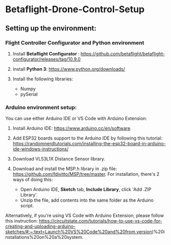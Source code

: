 # Betaflight-Drone-Control-Setup
## Setting up the environment:

### Flight Controller Configurator and Python environment

1. Install **Betaflight Configurator** : https://github.com/betaflight/betaflight-configurator/releases/tag/10.9.0

2. Install **Python 3**: https://www.python.org/downloads/

3. Install the following libraries: 
    * Numpy 
    * pySerial

### Arduino environment setup:

You can use either Arduino IDE or VS Code with Arduino Extension:
    
1. Install Arduino IDE: https://www.arduino.cc/en/software.

2. Add ESP32 boards support to the Arduino IDE by following this tutorial: https://randomnerdtutorials.com/installing-the-esp32-board-in-arduino-ide-windows-instructions/

3. Download VL53L1X Distance Sensor library.

4. Download and install the MSP.h library in .zip file: https://github.com/fdivitto/MSP/tree/master. For installation, there's 2 ways of doing this:
   * Open Arduino IDE, **Sketch** tab, **Include Library**, click 'Add .ZIP Library'.
   * Unzip the file, add contents into the same folder as the Arduino script.


Alternatively, if you're using VS Code with Arduino Extension, please follow this instruction: 
https://circuitstate.com/tutorials/how-to-use-vs-code-for-creating-and-uploading-arduino-sketches/#:~:text=Launch%20VS%20Code%20and%20from,version)%20installations%20on%20a%20system.
